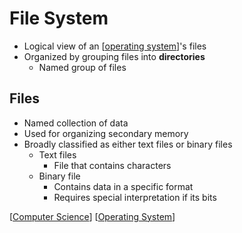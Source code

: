 # File System

- Logical view of an [[operating system]]'s files
- Organized by grouping files into **directories**
  - Named group of files

## Files

- Named collection of data
- Used for organizing secondary memory
- Broadly classified as either text files or binary files
  - Text files
    - File that contains characters
  - Binary file
    - Contains data in a specific format
    - Requires special interpretation if its bits

[[Computer Science]] [[Operating System]]

[//begin]: # "Autogenerated link references for markdown compatibility"
[Operating System]: operating-system "Operating System"
[Computer Science]: computer-science "Computer Science"
[//end]: # "Autogenerated link references"